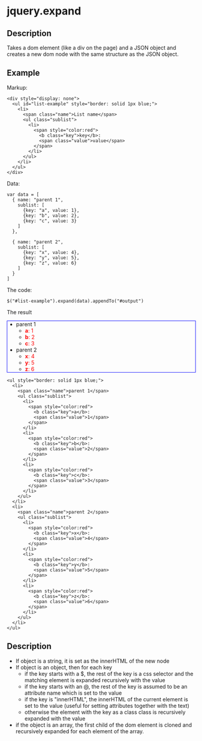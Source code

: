 jquery.expand
==============

## Description

Takes a dom element (like a div on the page) and a JSON object and creates a new dom node with the same structure as the JSON object.

## Example

Markup:

    <div style="display: none">
      <ul id="list-example" style="border: solid 1px blue;">
        <li>
          <span class="name">List name</span>
          <ul class="sublist">
            <li>
              <span style="color:red">
                <b class="key">key</b>:
                <span class="value">value</span>
              </span>
            </li>
          </ul>
        </li>
      </ul>
    </div>


Data:

    var data = [
      { name: "parent 1",
        sublist: [
          {key: "a", value: 1},
          {key: "b", value: 2},
          {key: "c", value: 3}
        ]
      },

      { name: "parent 2",
        sublist: [
          {key: "x", value: 4},
          {key: "y", value: 5},
          {key: "z", value: 6}
        ]
      }
    ]


The code:

    $("#list-example").expand(data).appendTo("#output")


The result
<ul  style="border: solid 1px blue;">
  <li>
    <span class="name">parent 1</span>
    <ul class="sublist">
      <li>
        <span style="color:red">
          <b class="key">a</b>:
          <span class="value">1</span>
        </span>
      </li>
      <li>
        <span style="color:red">
          <b class="key">b</b>:
          <span class="value">2</span>
        </span>
      </li>
      <li>
        <span style="color:red">
          <b class="key">c</b>:
          <span class="value">3</span>
        </span>
      </li>
    </ul>
  </li>
  <li>
    <span class="name">parent 2</span>
    <ul class="sublist">
      <li>
        <span style="color:red">
          <b class="key">x</b>:
          <span class="value">4</span>
        </span>
      </li>
      <li>
        <span style="color:red">
          <b class="key">y</b>:
          <span class="value">5</span>
        </span>
      </li>
      <li>
        <span style="color:red">
          <b class="key">z</b>:
          <span class="value">6</span>
        </span>
      </li>
  </ul>
  </li>
</ul>

    <ul style="border: solid 1px blue;">
      <li>
        <span class="name">parent 1</span>
        <ul class="sublist">
          <li>
            <span style="color:red">
              <b class="key">a</b>:
              <span class="value">1</span>
            </span>
          </li>
          <li>
            <span style="color:red">
              <b class="key">b</b>:
              <span class="value">2</span>
            </span>
          </li>
          <li>
            <span style="color:red">
              <b class="key">c</b>:
              <span class="value">3</span>
            </span>
          </li>
        </ul>
      </li>
      <li>
        <span class="name">parent 2</span>
        <ul class="sublist">
          <li>
            <span style="color:red">
              <b class="key">x</b>:
              <span class="value">4</span>
            </span>
          </li>
          <li>
            <span style="color:red">
              <b class="key">y</b>:
              <span class="value">5</span>
            </span>
          </li>
          <li>
            <span style="color:red">
              <b class="key">z</b>:
              <span class="value">6</span>
            </span>
          </li>
        </ul>
      </li>
    </ul>


## Description
* If object is a string, it is set as the innerHTML of the new node
* If object is an object, then for each key
  * if the key starts with a $, the rest of the key is a css selector and the matching element is expanded recursively with the value
  * if the key starts with an @, the rest of the key is assumed to be an attribute name which is set to the value
  * if the key is "innerHTML", the innerHTML of the current element is set to the value (useful for setting attributes together with the text)
  * otherwise the element with the key as a class class is recursively expanded with the value
* if the object is an array, the first child of the dom element is cloned and recursively expanded for each element of the array.